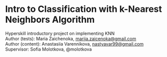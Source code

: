 # Intro to Classification with k-Nearest Neighbors Algorithm
Hyperskill introductory project on implementing KNN  
Author (tests): Maria Zaichenoka, marija.zaicenoka@gmail.com  
Author (content): Anastasiia Varennikova, nastyavar99@gmail.com  
Supervisor: Sofia Molotkova, @molotkova
